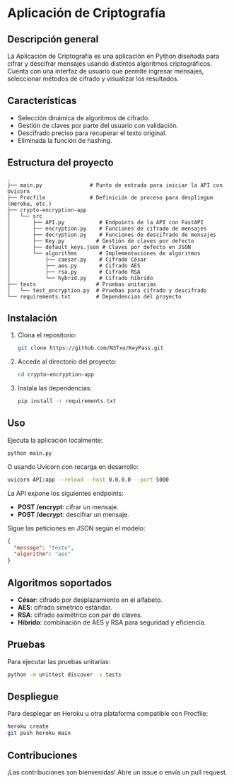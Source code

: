 # Aplicación de Criptografía

## Descripción general

La Aplicación de Criptografía es una aplicación en Python diseñada para cifrar y descifrar mensajes usando distintos algoritmos criptográficos. Cuenta con una interfaz de usuario que permite ingresar mensajes, seleccionar métodos de cifrado y visualizar los resultados.

## Características

- Selección dinámica de algoritmos de cifrado.
- Gestión de claves por parte del usuario con validación.
- Descifrado preciso para recuperar el texto original.
- Eliminada la función de hashing.

## Estructura del proyecto

```plaintext
.
├── main.py               # Punto de entrada para iniciar la API con Uvicorn
├── Procfile              # Definición de proceso para despliegue (Heroku, etc.)
├── crypto-encryption-app
│   └── src
│       ├── API.py           # Endpoints de la API con FastAPI
│       ├── encryption.py    # Funciones de cifrado de mensajes
│       ├── decryption.py    # Funciones de descifrado de mensajes
│       ├── Key.py          # Gestión de claves por defecto
│       ├── default_keys.json # Claves por defecto en JSON
│       └── algorithms       # Implementaciones de algoritmos
│           ├── caesar.py    # Cifrado César
│           ├── aes.py       # Cifrado AES
│           ├── rsa.py       # Cifrado RSA
│           └── hybrid.py    # Cifrado híbrido
├── tests                   # Pruebas unitarias
│   └── test_encryption.py  # Pruebas para cifrado y descifrado
└── requirements.txt        # Dependencias del proyecto
```

## Instalación

1. Clona el repositorio:
   ```bash
   git clone https://github.com/N3Txu/KeyPass.git
   ```
2. Accede al directorio del proyecto:
   ```bash
   cd crypto-encryption-app
   ```
3. Instala las dependencias:
   ```bash
   pip install -r requirements.txt
   ```

## Uso

Ejecuta la aplicación localmente:

```bash
python main.py
```

O usando Uvicorn con recarga en desarrollo:

```bash
uvicorn API:app --reload --host 0.0.0.0 --port 5000
```

La API expone los siguientes endpoints:

- **POST /encrypt**: cifrar un mensaje.
- **POST /decrypt**: descifrar un mensaje.

Sigue las peticiones en JSON según el modelo:

```json
{
  "message": "texto",
  "algorithm": "aes"
}
```

## Algoritmos soportados

- **César**: cifrado por desplazamiento en el alfabeto.
- **AES**: cifrado simétrico estándar.
- **RSA**: cifrado asimétrico con par de claves.
- **Híbrido**: combinación de AES y RSA para seguridad y eficiencia.

## Pruebas

Para ejecutar las pruebas unitarias:

```bash
python -m unittest discover -s tests
```

## Despliegue

Para desplegar en Heroku u otra plataforma compatible con Procfile:

```bash
heroku create
git push heroku main
```

## Contribuciones

¡Las contribuciones son bienvenidas! Abre un issue o envía un pull request.
